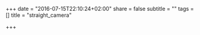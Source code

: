 +++
date = "2016-07-15T22:10:24+02:00"
share = false
subtitle = ""
tags = []
title = "straight_camera"

+++

